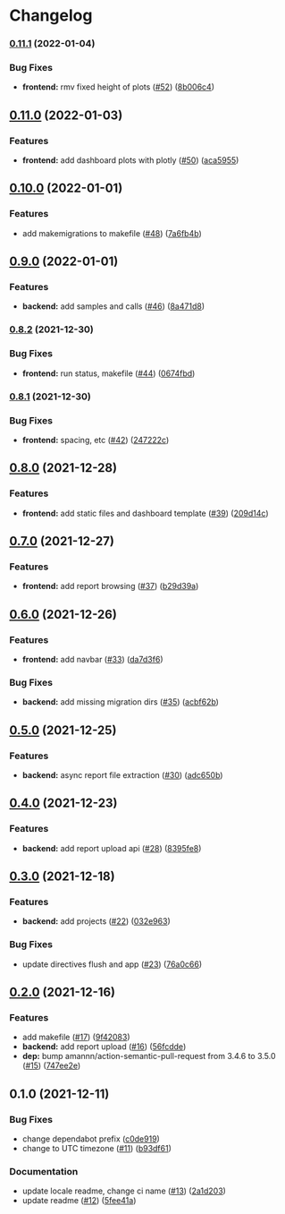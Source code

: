 # Changelog

### [0.11.1](https://www.github.com/thomasbtf/sars-dashboard/compare/v0.11.0...v0.11.1) (2022-01-04)


### Bug Fixes

* **frontend:** rmv fixed height of plots ([#52](https://www.github.com/thomasbtf/sars-dashboard/issues/52)) ([8b006c4](https://www.github.com/thomasbtf/sars-dashboard/commit/8b006c41a25fcdc8aa48d7291d16b9755430e542))

## [0.11.0](https://www.github.com/thomasbtf/sars-dashboard/compare/v0.10.0...v0.11.0) (2022-01-03)


### Features

* **frontend:** add dashboard plots with plotly ([#50](https://www.github.com/thomasbtf/sars-dashboard/issues/50)) ([aca5955](https://www.github.com/thomasbtf/sars-dashboard/commit/aca5955fb9609e4e66013e4f19afef16503e3f11))

## [0.10.0](https://www.github.com/thomasbtf/sars-dashboard/compare/v0.9.0...v0.10.0) (2022-01-01)


### Features

* add makemigrations to makefile ([#48](https://www.github.com/thomasbtf/sars-dashboard/issues/48)) ([7a6fb4b](https://www.github.com/thomasbtf/sars-dashboard/commit/7a6fb4be773990cefe3f55f1df827a48f991ec20))

## [0.9.0](https://www.github.com/thomasbtf/sars-dashboard/compare/v0.8.2...v0.9.0) (2022-01-01)


### Features

* **backend:** add samples and calls ([#46](https://www.github.com/thomasbtf/sars-dashboard/issues/46)) ([8a471d8](https://www.github.com/thomasbtf/sars-dashboard/commit/8a471d8ddd9e62b4e0c0492fc0d00c8ef5c85e8f))

### [0.8.2](https://www.github.com/thomasbtf/sars-dashboard/compare/v0.8.1...v0.8.2) (2021-12-30)


### Bug Fixes

* **frontend:** run status, makefile ([#44](https://www.github.com/thomasbtf/sars-dashboard/issues/44)) ([0674fbd](https://www.github.com/thomasbtf/sars-dashboard/commit/0674fbd31c968bb949f4c3c88612881f4150ed77))

### [0.8.1](https://www.github.com/thomasbtf/sars-dashboard/compare/v0.8.0...v0.8.1) (2021-12-30)


### Bug Fixes

* **frontend:** spacing, etc ([#42](https://www.github.com/thomasbtf/sars-dashboard/issues/42)) ([247222c](https://www.github.com/thomasbtf/sars-dashboard/commit/247222c7bfe7ab62653d29897dde54189102dbe2))

## [0.8.0](https://www.github.com/thomasbtf/sars-dashboard/compare/v0.7.0...v0.8.0) (2021-12-28)


### Features

* **frontend:** add static files and dashboard template ([#39](https://www.github.com/thomasbtf/sars-dashboard/issues/39)) ([209d14c](https://www.github.com/thomasbtf/sars-dashboard/commit/209d14ca54ed7e357b02cf8b7e2e84192da94e9e))

## [0.7.0](https://www.github.com/thomasbtf/sars-dashboard/compare/v0.6.0...v0.7.0) (2021-12-27)


### Features

* **frontend:** add report browsing ([#37](https://www.github.com/thomasbtf/sars-dashboard/issues/37)) ([b29d39a](https://www.github.com/thomasbtf/sars-dashboard/commit/b29d39a7ebf2a6e8830455c6f68d1d296fc20e69))

## [0.6.0](https://www.github.com/thomasbtf/sars-dashboard/compare/v0.5.0...v0.6.0) (2021-12-26)


### Features

* **frontend:** add navbar ([#33](https://www.github.com/thomasbtf/sars-dashboard/issues/33)) ([da7d3f6](https://www.github.com/thomasbtf/sars-dashboard/commit/da7d3f6d08096cfc1490c2784537124476f85279))


### Bug Fixes

* **backend:** add missing migration dirs ([#35](https://www.github.com/thomasbtf/sars-dashboard/issues/35)) ([acbf62b](https://www.github.com/thomasbtf/sars-dashboard/commit/acbf62b91c6a227eadf85e578412985f2efcfe6f))

## [0.5.0](https://www.github.com/thomasbtf/sars-dashboard/compare/v0.4.0...v0.5.0) (2021-12-25)


### Features

* **backend:** async report file extraction ([#30](https://www.github.com/thomasbtf/sars-dashboard/issues/30)) ([adc650b](https://www.github.com/thomasbtf/sars-dashboard/commit/adc650bd03dd00360bbba5db5b1739f31a087ef9))

## [0.4.0](https://www.github.com/thomasbtf/sars-dashboard/compare/v0.3.0...v0.4.0) (2021-12-23)


### Features

* **backend:** add report upload api ([#28](https://www.github.com/thomasbtf/sars-dashboard/issues/28)) ([8395fe8](https://www.github.com/thomasbtf/sars-dashboard/commit/8395fe82dca9b8dad511e3101d4386f2041f2c79))

## [0.3.0](https://www.github.com/thomasbtf/sars-dashboard/compare/v0.2.0...v0.3.0) (2021-12-18)


### Features

* **backend:** add projects ([#22](https://www.github.com/thomasbtf/sars-dashboard/issues/22)) ([032e963](https://www.github.com/thomasbtf/sars-dashboard/commit/032e963dc87f5ac1dfd631905b905526cf7eec68))


### Bug Fixes

* update directives flush and app ([#23](https://www.github.com/thomasbtf/sars-dashboard/issues/23)) ([76a0c66](https://www.github.com/thomasbtf/sars-dashboard/commit/76a0c6665e1ed7b34123190658b8976f753f4462))

## [0.2.0](https://www.github.com/thomasbtf/sars-dashboard/compare/v0.1.0...v0.2.0) (2021-12-16)


### Features

* add makefile ([#17](https://www.github.com/thomasbtf/sars-dashboard/issues/17)) ([9f42083](https://www.github.com/thomasbtf/sars-dashboard/commit/9f42083bdcdc46ef2cdb406b4fbd288eae77e66b))
* **backend:** add report upload ([#16](https://www.github.com/thomasbtf/sars-dashboard/issues/16)) ([56fcdde](https://www.github.com/thomasbtf/sars-dashboard/commit/56fcddee54862864efe31e6b1f0f7ee5b3d7c8ca))
* **dep:** bump amannn/action-semantic-pull-request from 3.4.6 to 3.5.0 ([#15](https://www.github.com/thomasbtf/sars-dashboard/issues/15)) ([747ee2e](https://www.github.com/thomasbtf/sars-dashboard/commit/747ee2eed679358fb23b6f67c0f27540efaaf36a))

## 0.1.0 (2021-12-11)


### Bug Fixes

* change dependabot prefix ([c0de919](https://www.github.com/thomasbtf/sars-dashboard/commit/c0de9197636828ea97719d4306998d071f236e8d))
* change to UTC timezone ([#11](https://www.github.com/thomasbtf/sars-dashboard/issues/11)) ([b93df61](https://www.github.com/thomasbtf/sars-dashboard/commit/b93df618aebcb5b2e6671f0cccd356a2fa94f86e))


### Documentation

* update locale readme, change ci name ([#13](https://www.github.com/thomasbtf/sars-dashboard/issues/13)) ([2a1d203](https://www.github.com/thomasbtf/sars-dashboard/commit/2a1d203816d4093680b81c1a15662bd68359171d))
* update readme ([#12](https://www.github.com/thomasbtf/sars-dashboard/issues/12)) ([5fee41a](https://www.github.com/thomasbtf/sars-dashboard/commit/5fee41ab0ffee80ccabd496fdec0afc2c82deff3))
